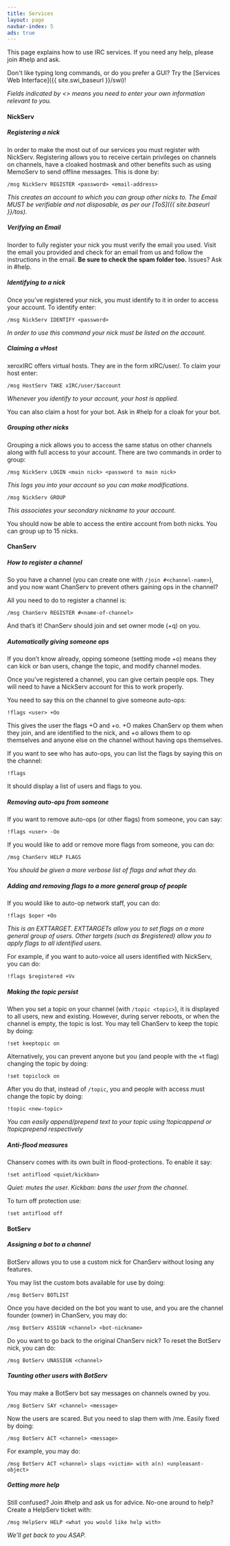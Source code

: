 ```yaml
---
title: Services
layout: page
navbar-index: 5
ads: true
---
```


This page explains how to use IRC services. If you need any help, please join #help and ask.

Don't like typing long commands, or do you prefer a GUI? Try the [Services Web Interface]({{ site.swi_baseurl }}/swi)!

*Fields indicated by <> means you need to enter your own information relevant to you.*

#### NickServ

##### Registering a nick

In order to make the most out of our services you must register with NickServ. Registering allows you to receive certain privileges on channels on channels, have a cloaked hostmask and other benefits such as using MemoServ to send offline messages. This is done by:

~~~
/msg NickServ REGISTER <password> <email-address>
~~~

*This creates an account to which you can group other nicks to. The Email MUST be verifiable and not disposable, as per our [ToS]({{ site.baseurl }}/tos).*

##### Verifying an Email

Inorder to fully register your nick you must verify the email you used. Visit the email you provided and check for an email from us and follow the instructions in the email. **Be sure to check the spam folder too.** Issues? Ask in #help.

##### Identifying to a nick

Once you’ve registered your nick, you must identify to it in order to access your account. To identify enter:

~~~
/msg NickServ IDENTIFY <password>
~~~

*In order to use this command your nick must be listed on the account.*

##### Claiming a vHost

xeroxIRC offers virtual hosts. They are in the form xIRC/user/<nick>. To claim your host enter:

~~~
/msg HostServ TAKE xIRC/user/$account
~~~

*Whenever you identify to your account, your host is applied.*

You can also claim a host for your bot. Ask in #help for a cloak for your bot.

##### Grouping other nicks

Grouping a nick allows you to access the same status on other channels along with full access to your account. There are two commands in order to group:

~~~
/msg NickServ LOGIN <main nick> <password to main nick>
~~~

*This logs you into your account so you can make modifications.*

~~~
/msg NickServ GROUP
~~~

*This associates your secondary nickname to your account.*

You should now be able to access the entire account from both nicks. You can group up to 15 nicks.

#### ChanServ

##### How to register a channel

So you have a channel (you can create one with `/join #<channel-name>`), and you now want ChanServ to prevent others gaining ops in the channel?

All you need to do to register a channel is:

~~~
/msg ChanServ REGISTER #<name-of-channel>
~~~

And that’s it! ChanServ should join and set owner mode (+q) on you.

##### Automatically giving someone ops

If you don’t know already, opping someone (setting mode +o) means they can kick or ban users, change the topic, and modify channel modes.

Once you’ve registered a channel, you can give certain people ops. They will need to have a NickServ account for this to work properly.

You need to say this on the channel to give someone auto-ops:

~~~
!flags <user> +Oo
~~~

This gives the user the flags +O and +o. +O makes ChanServ op them when they join, and are identified to the nick, and +o allows them to op themselves and anyone else on the channel without having ops themselves.

If you want to see who has auto-ops, you can list the flags by saying this on the channel:

~~~
!flags
~~~

It should display a list of users and flags to you.

##### Removing auto-ops from someone

If you want to remove auto-ops (or other flags) from someone, you can say:

~~~
!flags <user> -Oo
~~~

If you would like to add or remove more flags from someone, you can do:

~~~
/msg ChanServ HELP FLAGS
~~~

*You should be given a more verbose list of flags and what they do.*

##### Adding and removing flags to a more general group of people

If you would like to auto-op network staff, you can do:

~~~
!flags $oper +Oo
~~~

*This is an EXTTARGET. EXTTARGETs allow you to set flags on a more general group of users. Other targets (such as $registered) allow you to apply flags to all identified users.*

For example, if you want to auto-voice all users identified with NickServ, you can do:

~~~
!flags $registered +Vv
~~~

##### Making the topic persist

When you set a topic on your channel (with `/topic <topic>`), it is displayed to all users, new and existing. However, during server reboots, or when the channel is empty, the topic is lost. You may tell ChanServ to keep the topic by doing:

~~~
!set keeptopic on
~~~

Alternatively, you can prevent anyone but you (and people with the +t flag) changing the topic by doing:

~~~
!set topiclock on
~~~

After you do that, instead of `/topic`, you and people with access must change the topic by doing:

~~~
!topic <new-topic>
~~~

*You can easily append/prepend text to your topic using !topicappend or !topicprepend respectively*

##### Anti-flood measures

Chanserv comes with its own built in flood-protections. To enable it say:

~~~
!set antiflood <quiet/kickban>
~~~

*Quiet: mutes the user.*
*Kickban: bans the user from the channel.*

To turn off protection use:

~~~
!set antiflood off
~~~

#### BotServ

##### Assigning a bot to a channel

BotServ allows you to use a custom nick for ChanServ without losing any features.

You may list the custom bots available for use by doing:

~~~
/msg BotServ BOTLIST
~~~

Once you have decided on the bot you want to use, and you are the channel founder (owner) in ChanServ, you may do:

~~~
/msg BotServ ASSIGN <channel> <bot-nickname>
~~~

Do you want to go back to the original ChanServ nick? To reset the BotServ nick, you can do:

~~~
/msg BotServ UNASSIGN <channel>
~~~

##### Taunting other users with BotServ

You may make a BotServ bot say messages on channels owned by you.

~~~
/msg BotServ SAY <channel> <message>
~~~

Now the users are scared. But you need to slap them with /me. Easily fixed by doing:

~~~
/msg BotServ ACT <channel> <message>
~~~

For example, you may do:

~~~
/msg BotServ ACT <channel> slaps <victim> with a(n) <unpleasant-object>
~~~

##### Getting more help

Still confused? Join #help and ask us for advice. No-one around to help? Create a HelpServ ticket with:

~~~
/msg HelpServ HELP <what you would like help with>
~~~

*We’ll get back to you ASAP.*
